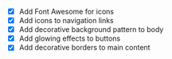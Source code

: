 - [x] Add Font Awesome for icons
- [x] Add icons to navigation links
- [x] Add decorative background pattern to body
- [x] Add glowing effects to buttons
- [x] Add decorative borders to main content
